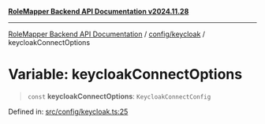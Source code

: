 [**RoleMapper Backend API Documentation v2024.11.28**](../../../README.md)

***

[RoleMapper Backend API Documentation](../../../modules.md) / [config/keycloak](../README.md) / keycloakConnectOptions

# Variable: keycloakConnectOptions

> `const` **keycloakConnectOptions**: `KeycloakConnectConfig`

Defined in: [src/config/keycloak.ts:25](https://github.com/FlowCraft-AG/RoleMapper/blob/64577d705cc4c579b4cd41d48895a5fa1f3b9249/backend/src/config/keycloak.ts#L25)

